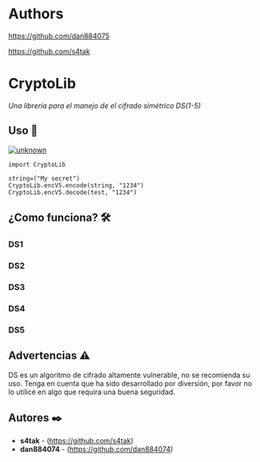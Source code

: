 




# Authors

https://github.com/dan884075

https://github.com/s4tak

# CryptoLib

_Una librería para el manejo de el cifrado simétrico DS(1-5)_


## Uso 🔧

<a href="https://ibb.co/Vg1rXqK"><img src="https://i.ibb.co/K2PRCr1/unknown.png" alt="unknown" border="0"></a>

```
import CryptoLib

string=("My secret")
CryptoLib.encV5.encode(string, "1234")
CryptoLib.encV5.decode(test, "1234")
```
## ¿Como funciona? 🛠️

### DS1
### DS2
### DS3
### DS4
### DS5

## Advertencias ⚠️

DS es un algoritmo de cifrado altamente vulnerable, no se recomienda su uso. Tenga en cuenta que ha sido desarrollado por diversión, por favor no lo utilice en algo que requira una buena seguridad.


## Autores ✒️


* **s4tak** - (https://github.com/s4tak)
* **dan884074** - (https://github.com/dan884074)

